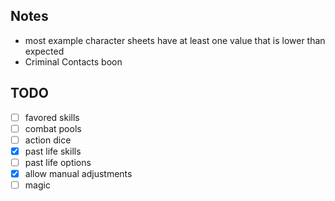 ## Notes
- most example character sheets have at least one value that is lower than expected
- Criminal Contacts boon 
## TODO
- [ ] favored skills
- [ ] combat pools
- [ ] action dice
- [x] past life skills
- [ ] past life options
- [X] allow manual adjustments
- [ ] magic